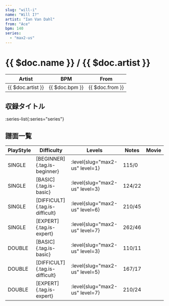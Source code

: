 ```yaml
---
slug: "will-i"
name: "Will I?"
artist: "Ian Van Dahl"
from: "Ace"
bpm: 140
series:
  - "max2-us"
---
```


# {{ $doc.name }} / {{ $doc.artist }}

|Artist|BPM|From|
|------|---|----|
|{{ $doc.artist }}|{{ $doc.bpm }}|{{ $doc.from }}|

## 収録タイトル

:series-list{:series="series"}

## 譜面一覧

|PlayStyle|Difficulty|Levels|Notes|Movie|
|---------|----------|------|-----|-----|
|SINGLE|[BEGINNER]{.tag.is-beginner}|:level{slug="max2-us" level=1}|115/0||
|SINGLE|[BASIC]{.tag.is-basic}|:level{slug="max2-us" level=3}|124/22||
|SINGLE|[DIFFICULT]{.tag.is-difficult}|:level{slug="max2-us" level=6}|210/45||
|SINGLE|[EXPERT]{.tag.is-expert}|:level{slug="max2-us" level=7}|262/46||
|DOUBLE|[BASIC]{.tag.is-basic}|:level{slug="max2-us" level=3}|110/11||
|DOUBLE|[DIFFICULT]{.tag.is-difficult}|:level{slug="max2-us" level=5}|167/17||
|DOUBLE|[EXPERT]{.tag.is-expert}|:level{slug="max2-us" level=7}|210/24||
